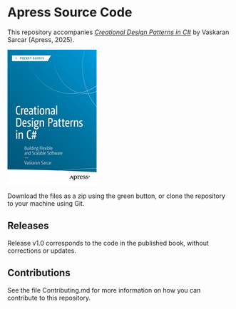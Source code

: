 # Apress Source Code

This repository accompanies [*Creational Design Patterns in C#*](https://www.link.springer.com/book/10.1007/979-8-8688-1567-6) by Vaskaran Sarcar (Apress, 2025).

[comment]: #cover
![Cover image](979-8-8688-1566-9.jpg)

Download the files as a zip using the green button, or clone the repository to your machine using Git.

## Releases

Release v1.0 corresponds to the code in the published book, without corrections or updates.

## Contributions

See the file Contributing.md for more information on how you can contribute to this repository.